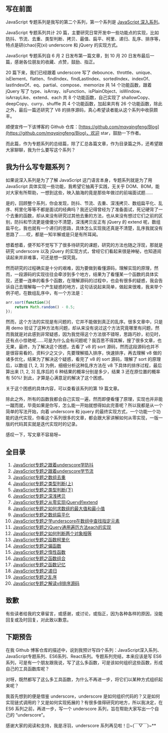 ## 写在前面

JavaScript 专题系列是我写的第二个系列，第一个系列是 [JavaScript 深入系列](https://github.com/mqyqingfeng/Blog/issues/17)。

JavaScript 专题系列共计 20 篇，主要研究日常开发中一些功能点的实现，比如防抖、节流、去重、类型判断、拷贝、最值、扁平、柯里、递归、乱序、排序等，特点是研(chao)究(xi) underscore 和 jQuery 的实现方式。

JavaScript 专题系列自 6 月 2 日发布第一篇文章，到 10 月 20 日发布最后一篇，感谢各位朋友的收藏、点赞，鼓励、指正。

20 篇下来，我们已经跟着 underscore 写了 debounce、throttle、unique、isElement、flatten、findIndex、findLastIndex、sortedIndex、indexOf、lastIndexOf、eq、partial、compose、memorize 共 14 个功能函数，跟着 jQuery 写了 type、isArray、isFunction、isPlainObject、isWindow、isArrayLike、extend、each 共 8 个功能函数，自己实现了 shallowCopy、deepCopy、curry、shuffle 共 4 个功能函数，加起来共有 26 个功能函数，除此之外，最后一篇还研究了 V8 的排序源码，真心希望读者能从这个系列中收获颇丰。

顺便宣传一下该博客的 Github 仓库：[https://github.com/mqyqingfeng/Blog](https://github.com/mqyqingfeng/Blog)，欢迎 star，鼓励一下作者。

而此篇，作为专题系列的总结篇，除了汇总各篇文章，作为目录篇之外，还希望跟大家聊聊，我为什么要写这个系列？

## 我为什么写专题系列？

如果说深入系列是为了了解 JavaScript 这门语言本身，专题系列就是为了用 JavaScript 具体实现一些功能，我希望它抽离于实践，无关乎 DOM、BOM，能对大家有所帮助，一想到这些，映入脑海的竟是那些年做过的前端面试题……

是的，回顾整个系列，你会发现，防抖、节流、去重、深浅拷贝、数组扁平化、乱序、柯里化等等不都是面试的经典吗？我还记得曾经为了准备面试，死记硬背了一个去重的函数，却从来没有研究过其他去重的方法，也从来没有想过它们之前的区别，防抖和节流更是傻傻分不清楚，深浅拷贝反正有 jQuery 的 extend 呢，数组扁平化，我也就有一个递归的思路，具体怎么实现我还真是不清楚，乱序我就没有思路了……哎，都是一知半解或是只是有所耳闻。

想着想着，便不知不觉写下了很多待研究的课题，研究的方法也随之浮现，那就是研究 underscore 以及 jQuery 的实现方式，曾经它们看起来很是神秘，也知道阅读起来并非难事，可还是想一探究竟。

然而研究的过程确实是十分的艰难，因为要做到看懂源码，理解实现的原理，然而，一段源码的实现往往会牵涉到多个地方，结果为了看懂某一个函数的具体实现，还要一连串的看多个函数，在理解源码的过程中，也会有很多的疑惑，我会告诉自己去理解每一个产生疑惑的地方，这句话说起来简单，做起来很难，我来举个例子吧，在数组乱序中，有一个方法是：

```js
arr.sort(function(){
    return Math.random() - 0.5;
});
```

然而，这个方法的实现是有问题的，它并不能做到真正的乱序。很多文章中，只是用 demo 验证了这种方法有问题，却从来没有说过这个方法究竟哪里有问题，然而我就是对此感到非常疑惑，因为我觉得这个方法很不错呀，思路巧妙，初见时，还有点小惊艳呢……可是为什么会有问题呢？我百思不得其解，搜了很多文章，也无果，最终，为了解决这个困惑，去看了 v8 的 sort 源码，然而这段源码也并不是很容易看的，资料少之又少，先要理解插入排序，快速排序，再去理解 v8 做的诸多优化，结果为了解决这个疑惑，看完了 v8 的 sort 源码，理解了 sort 的原理后，以数组 [1, 2, 3] 为例，细细分析这种乱序方法在 v8 下具体的排序过程，最后算出来 [1, 2, 3] 乱序后的 6 种结果的概率分别是多少，结果 3 还在原位置的概率有 50%! 到此，才算是心满意足的解决了这个困惑。

关于这个困惑的具体内容，可以查看该系列的第 19 篇文章。

除此之外，所有的函数我都会自己实现一遍，然而即便看懂了原理，实现也并非能一蹴而就，毕竟如果是你写，怎么能一开始就想得如此完善呢？所以我都是从一个简单的写法开始，向着 underscore 和 jquery 的最终实现方式，一个功能一个功能的迭代实现，你看这个系列很多的文章，都会跟大家讲解如何从零实现，一版一版的代码其实就是迭代实现时的记录。

感叹一下，写文章不容易呀~

## 全目录

1. [JavaScript专题之跟着underscore学防抖](https://github.com/mqyqingfeng/Blog/issues/22)
2. [JavaScript专题之跟着underscore学节流](https://github.com/mqyqingfeng/Blog/issues/26)
3. [JavaScript专题之数组去重](https://github.com/mqyqingfeng/Blog/issues/27)
4. [JavaScript专题之类型判断(上)](https://github.com/mqyqingfeng/Blog/issues/28)
5. [JavaScript专题之类型判断(下)](https://github.com/mqyqingfeng/Blog/issues/30)
6. [JavaScript专题之深浅拷贝](https://github.com/mqyqingfeng/Blog/issues/32)
7. [JavaScript专题之从零实现jQuery的extend](https://github.com/mqyqingfeng/Blog/issues/33)
8. [JavaScript专题之如何求数组的最大值和最小值](https://github.com/mqyqingfeng/Blog/issues/35)
9. [JavaScript专题之数组扁平化](https://github.com/mqyqingfeng/Blog/issues/36)
10. [JavaScript专题之学underscore在数组中查找指定元素](https://github.com/mqyqingfeng/Blog/issues/37)
11. [JavaScript专题之jQuery通用遍历方法each的实现](https://github.com/mqyqingfeng/Blog/issues/40)
12. [JavaScript专题之如何判断两个对象相等](https://github.com/mqyqingfeng/Blog/issues/41)
13. [JavaScript专题之函数柯里化](https://github.com/mqyqingfeng/Blog/issues/42)
14. [JavaScript专题之偏函数](https://github.com/mqyqingfeng/Blog/issues/43)
15. [JavaScript专题之惰性函数](https://github.com/mqyqingfeng/Blog/issues/44)
16. [JavaScript专题之函数组合](https://github.com/mqyqingfeng/Blog/issues/45)
17. [JavaScript专题之函数记忆](https://github.com/mqyqingfeng/Blog/issues/46)
18. [JavaScript专题之递归](https://github.com/mqyqingfeng/Blog/issues/49)
19. [JavaScript专题之乱序](https://github.com/mqyqingfeng/Blog/issues/51)
20. [JavaScript专题之解读v8排序源码](https://github.com/mqyqingfeng/Blog/issues/52)

## 致歉

有些读者给我的文章留言，或感谢，或讨论，或指正，因为各种各样的原因，没能回复或及时回复，对此致以歉意。

## 下期预告

在我 Github 博客仓库的描述中，说到我预计写四个系列：JavaScript深入系列、JavaScript专题系列、ES6系列、React系列。专题系列完结，本来应该是写 ES6 系列，可是有一个朋友跟我说，写了这么多函数，可是该如何组织这些函数，形成自己的工具函数库呢？

对呀，既然都写了这么多工具函数，为什么不再进一步，将它们以某种方式组织起来呢？

我首先想到的便是借鉴 underscore，underscore 是如何组织代码的？又是如何实现链式调用的？又是如何实现拓展的？有很多值得研究的地方，所以我决定，在 ES6 系列之前，再进一步，写一个 underscore 系列，旨在帮助大家写出一个自己的 “underscore”。

感谢大家的阅读和支持，我是冴羽，underscore 系列再见啦！[]\~(￣▽￣)\~**
